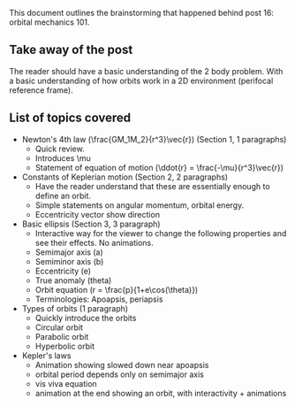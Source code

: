 This document outlines the brainstorming that happened behind post 16: orbital mechanics 101.

Take away of the post
---------------------

The reader should have a basic understanding of the 2 body problem. With a basic understanding of how orbits work in a 2D environment (perifocal reference frame).

List of topics covered
----------------------

 - Newton's 4th law (\frac{GM_1M_2}{r^3}\vec{r}) (Section 1, 1 paragraphs)
     + Quick review.
     + Introduces \mu
     + Statement of equation of motion (\ddot{r} = \frac{-\mu}{r^3}\vec{r})
 - Constants of Keplerian motion (Section 2, 2 paragraphs)
     + Have the reader understand that these are essentially enough to define
       an orbit.
     + Simple statements on angular momentum, orbital energy.
     + Eccentricity vector show direction
 - Basic ellipsis (Section 3, 3 paragraph)
     + Interactive way for the viewer to change the following properties and
       see their effects. No animations.
     + Semimajor axis (a)
     + Semiminor axis (b)
     + Eccentricity (e)
     + True anomaly (theta)
     + Orbit equation (r = \frac{p}{1+e\cos(\theta)})
     + Terminologies: Apoapsis, periapsis
 - Types of orbits (1 paragraph)
     - Quickly introduce the orbits
     - Circular orbit
     - Parabolic orbit
     - Hyperbolic orbit
 - Kepler's laws
     + Animation showing slowed down near apoapsis
     + orbital period depends only on semimajor axis
     + vis viva equation
     + animation at the end showing an orbit, with interactivity + animations

